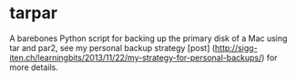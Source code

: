 tarpar
======

A barebones Python script for backing up the primary disk of a Mac
using tar and par2, see my personal backup strategy [post]
(http://sigg-iten.ch/learningbits/2013/11/22/my-strategy-for-personal-backups/)
for more details.
